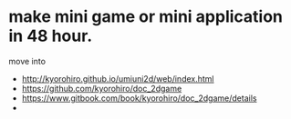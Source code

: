 # make mini game or mini application in 48 hour.


move into
* http://kyorohiro.github.io/umiuni2d/web/index.html
* https://github.com/kyorohiro/doc_2dgame
* https://www.gitbook.com/book/kyorohiro/doc_2dgame/details
* 